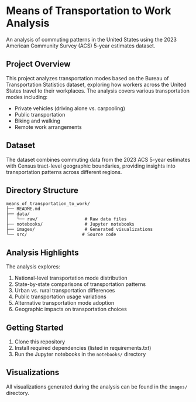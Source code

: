 # Means of Transportation to Work Analysis

An analysis of commuting patterns in the United States using the 2023 American Community Survey (ACS) 5-year estimates dataset.

## Project Overview

This project analyzes transportation modes based on the Bureau of Transportation Statistics dataset, exploring how workers across the United States travel to their workplaces. The analysis covers various transportation modes including:

- Private vehicles (driving alone vs. carpooling)
- Public transportation
- Biking and walking
- Remote work arrangements

## Dataset

The dataset combines commuting data from the 2023 ACS 5-year estimates with Census tract-level geographic boundaries, providing insights into transportation patterns across different regions.

## Directory Structure

```
means_of_transportation_to_work/
├── README.md
├── data/
│   └── raw/                  # Raw data files
├── notebooks/                # Jupyter notebooks
├── images/                   # Generated visualizations
└── src/                     # Source code
```

## Analysis Highlights

The analysis explores:
1. National-level transportation mode distribution
2. State-by-state comparisons of transportation patterns
3. Urban vs. rural transportation differences
4. Public transportation usage variations
5. Alternative transportation mode adoption
6. Geographic impacts on transportation choices

## Getting Started

1. Clone this repository
2. Install required dependencies (listed in requirements.txt)
3. Run the Jupyter notebooks in the `notebooks/` directory

## Visualizations

All visualizations generated during the analysis can be found in the `images/` directory.
